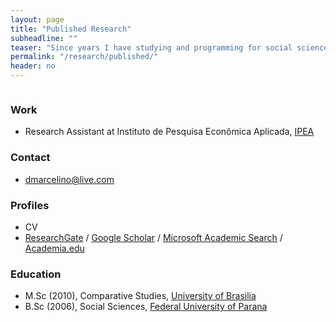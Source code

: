 ```yaml
---
layout: page
title: "Published Research"
subheadline: ""
teaser: "Since years I have studying and programming for social sciences. Because I love to work with open source tools and learn via code from others, I want to try to give something back..., a way I found for doing this is by hosting a web blog that can work also as a repository."
permalink: "/research/published/"
header: no
---
```

  <img class="b30" src="http://dummyimage.com/303x16:9/df4949/e27b3f.png&amp;text=Soon+my+photo" alt="">

### Work
* Research Assistant at Instituto de Pesquisa Econômica Aplicada, [IPEA](http://www.ipea.gov.br/)

### Contact
* [dmarcelino@live.com](mailto:dmarcelino@live.com)

### Profiles
* CV
* [ResearchGate](https://www.researchgate.net/profile/Daniel_Marcelino/) / [Google Scholar](http://scholar.google.com/citations?user=ZWO3CMQAAAAJ&hl) / [Microsoft Academic Search](http://academic.research.microsoft.com/Author/) / [Academia.edu](https://independent.academia.edu/DanielMarcelino)

### Education
* M.Sc (2010), Comparative Studies, [University of Brasilia](http://www.unb.br/)
* B.Sc (2006), Social Sciences, [Federal University of Parana](http://www.ufpr.gov.br/)